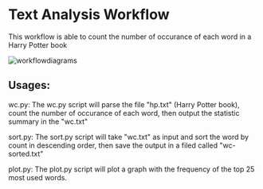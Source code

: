 # Text Analysis Workflow
This workflow is able to count the number of occurance of each word in a Harry Potter book

![workflowdiagrams](./downloads/workflowdiagrams.jpg)

## Usages:

wc.py:
The wc.py script will parse the file "hp.txt" (Harry Potter book), count the number of occurance of each word, then output the statistic summary in the "wc.txt"

sort.py:
The sort.py script will take "wc.txt" as input and sort the word by count in descending order, then save the output in a filed called "wc-sorted.txt"

plot.py:
The plot.py script will plot a graph with the frequency of the top 25 most used words.


